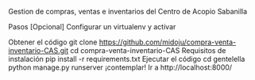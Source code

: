 Gestion de compras, ventas e inventarios del Centro de Acopio Sabanilla

Pasos
[Opcional] Configurar un virtualenv y activar

Obtener el código
git clone https://github.com/midoju/compra-venta-inventario-CAS.git
cd compra-venta-inventario-CAS
Requisitos de instalación
pip install -r requirements.txt
Ejecutar el código
cd gentelella
python manage.py runserver
¡contemplar!
Ir a http://localhost:8000/
